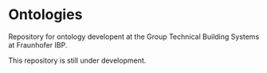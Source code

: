 # Ontologies

Repository for ontology developent at the Group Technical Building Systems at Fraunhofer IBP.

This repository is still under development.
